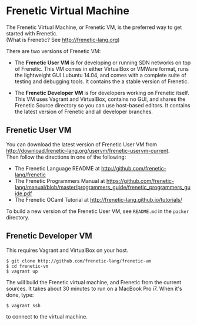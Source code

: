 # Frenetic Virtual Machine

The Frenetic Virtual Machine, or Frenetic VM, is the preferred way to get started with Frenetic.  
(What is Frenetic?  See http://frenetic-lang.org)

There are two versions of Frenetic VM:

* The __Frenetic User VM__ is for developing or running SDN networks on top of Frenetic.  This VM comes in either
VirtualBox or VMWare format,
runs the lightweight GUI Lubuntu 14.04, and comes with a complete suite of testing and debugging tools.  It contains
the a stable version of Frenetic.

* The __Frenetic Developer VM__ is for developers working on Frenetic itself.  This VM uses Vagrant and VirtualBox, contains
no GUI, and shares the Frenetic Source directory so you can use host-based editors.  It contains the latest version of
Frenetic and all developer branches.     

## Frenetic User VM

You can download the latest version of Frenetic User VM from 
http://download.frenetic-lang.org/uservm/frenetic-uservm-current.  
Then follow the directions in one of the following:

- The Frenetic Language README at http://github.com/frenetic-lang/frenetic
- The Frenetic Programmers Manual at 
  https://github.com/frenetic-lang/manual/blob/master/programmers_guide/frenetic_programmers_guide.pdf
- The Frenetic OCaml Tutorial at http://frenetic-lang.github.io/tutorials/

To build a new version of the Frenetic User VM, see `README.md` in the `packer` directory.  

## Frenetic Developer VM

This requires Vagrant and VirtualBox on your host.  

    $ git clone http://github.com/frenetic-lang/frenetic-vm
    $ cd frenetic-vm
    $ vagrant up

The will build the Frenetic virtual machine, and Frenetic from the current sources.  It takes about 30 minutes
to run on a MacBook Pro i7.  When it's done, type:

    $ vagrant ssh

to connect to the virtual machine.
